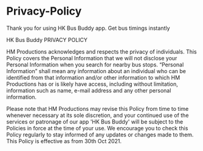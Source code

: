 # Privacy-Policy

Thank you for using HK Bus Buddy app. Get bus timings instantly

HK Bus Buddy PRIVACY POLICY

HM Productions acknowledges and respects the privacy of individuals. This Policy covers the Personal Information that we will not 
disclose your Personal Information when you search for nearby bus stops. “Personal Information” shall mean any information about an 
individual who can be identified from that information and/or other information to which HM Productions has or is likely have access, 
including without limitation, information such as name, e-mail address and any other personal information.

Please note that HM Productions may revise this Policy from time to time whenever necessary at its sole discretion, and your continued 
use of the services or patronage of our app 'HK Bus Buddy' will be subject to the Policies in force at the time of your use. We encourage you to check this Policy regularly to stay informed of any updates or changes made to them. This Policy is effective as from 30th Oct 2021.
